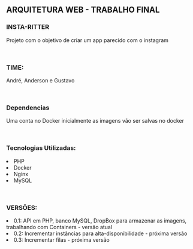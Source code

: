 <H2>ARQUITETURA WEB - TRABALHO FINAL</H2>

<H3>INSTA-RITTER</H3>
Projeto com o objetivo de criar um app parecido com o instagram

<br><H3>TIME:</br></H3>
André, Anderson e Gustavo

<br><H3>Dependencias</br></H3>
Uma conta no Docker inicialmente as imagens vão ser salvas no docker

<br><H3>Tecnologias Utilizadas:</br></H3>
<li>PHP</li>
<li>Docker</li>
<li>Nginx</li>
<li>MySQL</li>

<br><H3>VERSÕES:<br></H3>
<li>0.1: API em PHP, banco MySQL, DropBox para armazenar as imagens, trabalhando com Containers - versão atual</li>
<li>0.2: Incrementar instâncias para alta-disponibilidade - próxima versão</li>
<li>0.3: Incrementar filas - próxima versão</li>
